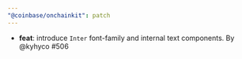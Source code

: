 ```yaml
---
"@coinbase/onchainkit": patch
---
```


- **feat**: introduce `Inter` font-family and internal text components. By @kyhyco #506
